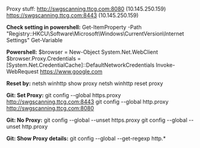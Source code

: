 Proxy stuff:
http://swgscanning.ttcg.com:8080 (10.145.250.159)
https://swgscanning.ttcg.com:8443 (10.145.250.159)


**Check setting in powershell:**
Get-ItemProperty -Path "Registry::HKCU\Software\Microsoft\Windows\CurrentVersion\Internet Settings"
Get-Variable


**Powershell:**
$browser = New-Object System.Net.WebClient
$browser.Proxy.Credentials =[System.Net.CredentialCache]::DefaultNetworkCredentials
Invoke-WebRequest https://www.google.com

**Reset by:**
netsh winhttp show proxy
netsh winhttp reset proxy

**Git: Set Proxy:**
git config --global https.proxy http://swgscanning.ttcg.com:8443
git config --global http.proxy http://swgscanning.ttcg.com:8080

**Git: No Proxy:**
git config --global --unset https.proxy
git config --global --unset http.proxy

**Git: Show Proxy details:**
git config --global --get-regexp http.*